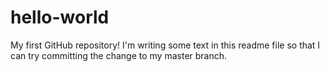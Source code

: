 # hello-world
My first GitHub repository!
I'm writing some text in this readme file so that I can try committing the change to my master branch.
